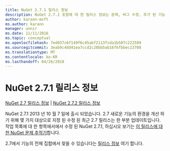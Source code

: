 ```yaml
---
title: NuGet 2.7.1 릴리스 정보
description: NuGet 2.7.1 포함에 대 한 릴리스 정보는 문제, 버그 수정, 추가 된 기능 및 Dcr 알려져 있습니다.
author: karann-msft
ms.author: karann
manager: unnir
ms.date: 11/11/2016
ms.topic: conceptual
ms.openlocfilehash: 7ed037c6f149f6c45abf2113fcda1b507c222589
ms.sourcegitcommit: 3eab9c4dd41ea7ccd2c28bb5ab16f6fbbec13708
ms.translationtype: MT
ms.contentlocale: ko-KR
ms.lasthandoff: 04/26/2018
---
```

# <a name="nuget-271-release-notes"></a>NuGet 2.7.1 릴리스 정보

[NuGet 2.7 릴리스 정보](../release-notes/nuget-2.7.md) | [NuGet 2.7.2 릴리스 정보](../release-notes/nuget-2.7.2.md)

NuGet 2.7.1 2013 년 10 월 7 일에 출시 되었습니다.  2.7 새로운 기능의 환경을 개선 하기 위해 몇 가지 대상으로 지정 된 수정 된 최근 2.7 릴리스는 한 부분 업데이트입니다. 작업 목록에 대 한 항목에서에서 수정 된 NuGet 2.7.1, 하십시오 보기는 [이 릴리스에 대 한 NuGet 문제 추적기](http://nuget.codeplex.com/workitem/list/advanced?keyword=&status=Closed&type=All&priority=All&release=NuGet%202.7.1&assignedTo=All&component=All&sortField=LastUpdatedDate&sortDirection=Descending&page=0)합니다.

2.7에서 기능의 전체 집합에서 찾을 수 있습니다는 [릴리스 정보](../release-notes/nuget-2.7.md) 여기 합니다.

